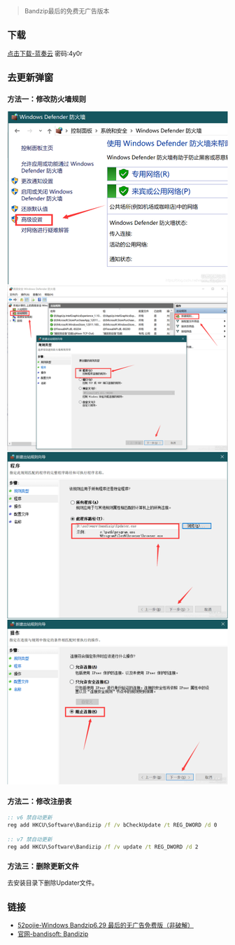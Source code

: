 > Bandzip最后的免费无广告版本

## 下载
[点击下载-蓝奏云](https://txyz.lanzoue.com/iATfV0ylmu1e) 密码:4y0r


## 去更新弹窗

### 方法一：修改防火墙规则
![1686197815239](image/Bandzip6.29/1686197815239.png)
![1686197823034](image/Bandzip6.29/1686197823034.png)
![1686197833614](image/Bandzip6.29/1686197833614.png)
![1686197797939](image/Bandzip6.29/1686197797939.png)

### 方法二：修改注册表
```bat
:: v6 禁自动更新
reg add HKCU\Software\Bandizip /f /v bCheckUpdate /t REG_DWORD /d 0

:: v7 禁自动更新
reg add HKCU\Software\Bandizip /f /v update /t REG_DWORD /d 2
```

### 方法三：删除更新文件
去安装目录下删除Updater文件。


## 链接
- [52pojie-Windows Bandzip6.29 最后的无广告免费版（非破解）](https://www.52pojie.cn/forum.php?mod=viewthread&tid=1609663)
- [官网-bandisoft: Bandizip](https://www.bandisoft.com/bandizip/)
